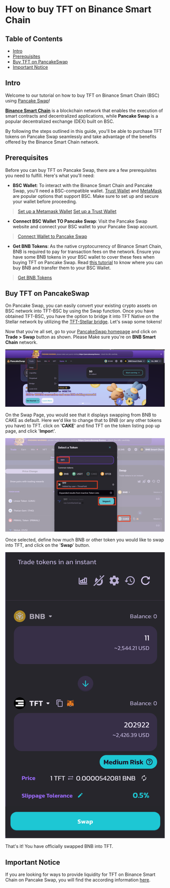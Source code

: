 <h1>How to buy TFT on Binance Smart Chain</h1>

<h2>Table of Contents</h2>

- [Intro](#intro)
- [Prerequisites](#prerequisites)
- [Buy TFT on PancakeSwap](#buy-tft-on-pancakeswap)
- [Important Notice](#important-notice)

## Intro

Welcome to our tutorial on how to buy TFT on Binance Smart Chain (BSC) using [Pancake Swap](https://pancakeswap.finance/)! 

[**Binance Smart Chain**](https://coinmarketcap.com/alexandria/article/what-is-binance-smart-chain) is a blockchain network that enables the execution of smart contracts and decentralized applications, while **Pancake Swap** is a popular decentralized exchange (DEX) built on BSC. 

By following the steps outlined in this guide, you'll be able to purchase TFT tokens on Pancake Swap seamlessly and take advantage of the benefits offered by the Binance Smart Chain network.

## Prerequisites

Before you can buy TFT on Pancake Swap, there are a few prerequisites you need to fulfill. Here's what you'll need:

- **BSC Wallet**: To interact with the Binance Smart Chain and Pancake Swap, you'll need a BSC-compatible wallet. [Trust Wallet](https://trustwallet.com/) and [MetaMask](https://metamask.io/) are popular options that support BSC. Make sure to set up and secure your wallet before proceeding.

> [Set up a Metamask Wallet](../storetft/metamask.md)
> [Set up a Trust Wallet](../storetft/trustwallet.md)

- **Connect BSC Wallet TO Pancake Swap**: Visit the Pancake Swap website and connect your BSC wallet to your Pancake Swap account.

> [Connect Wallet to Pancake Swap](https://docs.pancakeswap.finance/readme/get-started/connection-guide)

- **Get BNB Tokens**: As the native cryptocurrency of Binance Smart Chain, BNB is required to pay for transaction fees on the network. Ensure you have some BNB tokens in your BSC wallet to cover these fees when buying TFT on Pancake Swap. Read [this tutorial](https://fortunly.com/articles/how-to-buy-bnb/) to know where you can buy BNB and transfer them to your BSC Wallet.

> [Get BNB Tokens](https://docs.pancakeswap.finance/readme/get-started/bep20-guide)

##  Buy TFT on PancakeSwap

On Pancake Swap, you can easily convert your existing crypto assets on BSC network into TFT-BSC by using the Swap function. Once you have obtained TFT-BSC, you have the option to bridge it into TFT Native on the Stellar network by utilizing the [TFT-Stellar bridge](/src/farmers/threefold_token/buy_sell_tft/tfchain_stellar_bridge.md). Let's swap some tokens!

Now that you're all set, go to your [PancakeSwap homepage](https://pancakeswap.finance/) and click on **Trade > Swap** button as shown. Please Make sure you're on **BNB Smart Chain** network.

![](img/pancake_home.png)

On the Swap Page, you would see that it displays swapping from BNB to CAKE as default. Here we'd like to change that to BNB (or any other tokens you have) to TFT. click on '**CAKE**' and find TFT on the token listing pop up page, and click '**Impor**t'.

![](img/pancake_tft.png)

Once selected, define how much BNB or other token you would like to swap into TFT, and click on the '**Swap**' button.

![](img/pancake_swap.png)

That's it! You have officially swapped BNB into TFT. 

## Important Notice

If you are looking for ways to provide liquidity for TFT on Binance Smart Chain on Pancake Swap, you will find the according information [here](../liquidity/liquidity_pancake.md).

